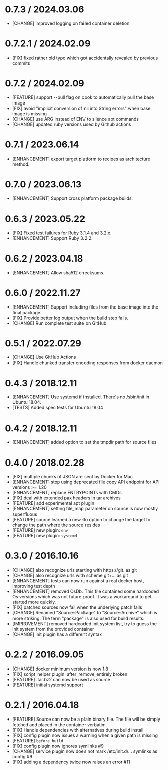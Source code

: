 # 0.7.3 / 2024.03.06
* [CHANGE] improved logging on failed container deletion

# 0.7.2.1 / 2024.02.09
* [FIX] fixed rather old typo which got accidentally revealed by previous commits

# 0.7.2 / 2024.02.09
* [FEATURE] support --pull flag on cook to automatically pull the base image
* [FIX] avoid "implicit conversion of nil into String errors" when base image is missing
* [CHANGE] use ARG instead of ENV to silence apt commands
* [CHANGE] updated ruby versions used by Github actions

# 0.7.1 / 2023.06.14
* [ENHANCEMENT] export target platform to recipes as architecture method.

# 0.7.0 / 2023.06.13
* [ENHANCEMENT] Support cross platform package builds.

# 0.6.3 / 2023.05.22
* [FIX] Fixed test failures for Ruby 3.1.4 and 3.2.x.
* [ENHANCEMENT] Support Ruby 3.2.2.

# 0.6.2 / 2023.04.18
* [ENHANCEMENT] Allow sha512 checksums.

# 0.6.0 / 2022.11.27
* [ENHANCEMENT] Support including files from the base image into the
  final package.
* [FIX] Provide better log output when the build step fails.
* [CHANGE] Run complete test suite on GitHub.

# 0.5.1 / 2022.07.29
* [CHANGE] Use GitHub Actions
* [FIX] Handle chunked transfer encoding responses from docker daemon

# 0.4.3 / 2018.12.11
* [ENHANCEMENT] Use systemd if installed. There's no /sbin/init in Ubuntu 18.04.
* [TESTS] Added spec tests for Ubuntu 18.04

# 0.4.2 / 2018.12.11
* [ENHANCEMENT] added option to set the tmpdir path for source files

# 0.4.0 / 2018.02.28
* [FIX] multiple chunks of JSON are sent by Docker for Mac
* [ENHANCEMENT] stop using deprecated file copy API endpoint for API versions >= 1.20
* [ENHANCEMENT] replace ENTRYPOINTs with CMDs
* [FIX] deal with extended pax headers in tar archives
* [FEATURE] add experimental apt plugin
* [ENHANCEMENT] setting file_map parameter on source is now mostly superfluous
* [FEATURE] source learned a new :to option to change the target to change the path where the source resides
* [FEATURE] new plugin: `env`
* [FEATURE] new plugin: `systemd`

# 0.3.0 / 2016.10.16

* [CHANGE] also recognize urls starting with https://git. as git
* [CHANGE] also recognize urls with scheme git+... as git
* [ENHANCEMENT] tests can now run against a real docker host, improving test depth
* [ENHANCEMENT] removed OsDb. This file contained some hardcoded Os versions which was not future proof. It was a workaround to get started more quickly.
* [FIX] patched sources now fail when the underlying patch fails
* [CHANGE] Renamed "Source::Package" to "Source::Archive" which is more striking. The term "package" is also used for build results.
* [IMPROVEMENT] removed hardcoded init system list, try to guess the init system from the provided container
* [CHANGE] init plugin has a different syntax

# 0.2.2 / 2016.09.05

* [CHANGE] docker minimum version is now 1.8
* [FIX] script_helper plugin: after_remove_entirely broken
* [FEATURE] .tar.bz2 can now be used as source
* [FEATURE] initial systemd support

# 0.2.1 / 2016.04.18

* [FEATURE] Source can now be a plain binary file. The file will be simply fetched and placed in the container verbatim.
* [FIX] Handle dependencies with alternatives during build install
* [FIX] config plugin now issues a warning when a given path is missing
* [FEATURE] `before_build`
* [FIX] config plugin now ignores symlinks #9
* [CHANGE] service plugin now does not mark /etc/init.d/... symlinks as config #9
* [FIX] adding a dependency twice now raises an error #11
